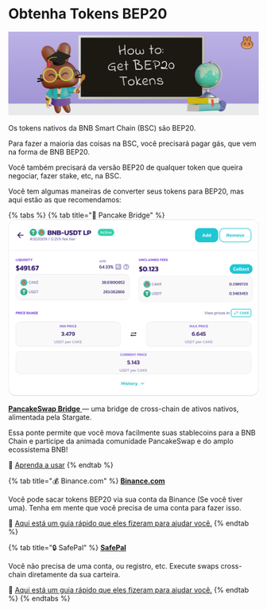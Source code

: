# Obtenha Tokens BEP20

![](../.gitbook/assets/how-to-get-bep20-tokens-header.png)

Os tokens nativos da BNB Smart Chain (BSC) são BEP20.&#x20;

Para fazer a maioria das coisas na BSC, você precisará pagar gás, que vem na forma de BNB BEP20.&#x20;

Você também precisará da versão BEP20 de qualquer token que queira negociar, fazer stake, etc, na BSC.&#x20;

Você tem algumas maneiras de converter seus tokens para BEP20, mas aqui estão as que recomendamos:

{% tabs %}
{% tab title="🌉 Pancake Bridge" %}
![](<../.gitbook/assets/image (7).png>)

[**PancakeSwap Bridge** ](http://bridge.pancakeswap.finance/)— uma bridge de cross-chain de ativos nativos, alimentada pela Stargate.&#x20;

Essa ponte permite que você mova facilmente suas stablecoins para a BNB Chain e participe da animada comunidade PancakeSwap e do amplo ecossistema BNB!&#x20;

📖 [Aprenda a usar](https://medium.com/pancakeswap/lan%C3%A7amento-da-bridge-da-pancakeswap-uma-parceria-com-a-stargate-e2a38612270b)
{% endtab %}

{% tab title="💰 Binance.com" %}
[**Binance.com**](https://github.com/pancakeswap/pancake-document/tree/255db0c7af28df2f9c1209daa5cdbd774490a666/get-started/www.binance.com)&#x20;

Você pode sacar tokens BEP20 via sua conta da Binance (Se você tiver uma). Tenha em mente que você precisa de uma conta para fazer isso.

📖 [Aqui está um guia rápido que eles fizeram para ajudar você.](https://www.binance.com/en/support/faq/85a1c394ac1d489fb0bfac0ef2fceafd)
{% endtab %}

{% tab title="🔒 SafePal" %}
[**SafePal** ](https://safepal.io/download)

Você não precisa de uma conta, ou registro, etc. Execute swaps cross-chain diretamente da sua carteira.

📖 [Aqui está um guia rápido que eles fizeram para ajudar você.](https://docs.safepal.io/safepal-app/cross-chain-swap-tutorial)
{% endtab %}
{% endtabs %}
